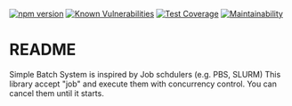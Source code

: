 [![npm version](https://badge.fury.io/js/simple-batch-system.svg)](https://badge.fury.io/js/simple-batch-system)
[![Known Vulnerabilities](https://snyk.io/test/github/so5/sbs/badge.svg)](https://snyk.io/test/github/so5/sbs)
[![Test Coverage](https://api.codeclimate.com/v1/badges/8f3c0ea00e755ae31081/test_coverage)](https://codeclimate.com/github/so5/sbs/test_coverage)
[![Maintainability](https://api.codeclimate.com/v1/badges/8f3c0ea00e755ae31081/maintainability)](https://codeclimate.com/github/so5/sbs/maintainability)

# README #
Simple Batch System is inspired by Job schdulers (e.g. PBS, SLURM)
This library accept "job" and execute them with concurrency control.
You can cancel them until it starts.
